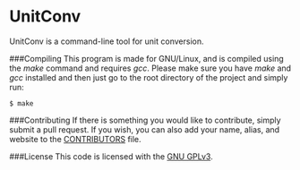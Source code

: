 UnitConv
========
UnitConv is a command-line tool for unit conversion.

###Compiling
This program is made for GNU/Linux, and is compiled using the _make_ command and requires _gcc_. Please make sure you have _make_ and _gcc_ installed and then just go to the root directory of the project and simply run:
```
$ make
```

###Contributing
If there is something you would like to contribute, simply submit a pull request. If you wish, you can also add your name, alias, and website to the [CONTRIBUTORS](/CONTRIBUTORS) file.

###License
This code is licensed with the [GNU GPLv3](/LICENSE).

